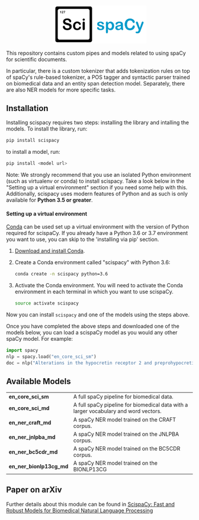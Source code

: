 
<p align="center"><img width="50%" src="docs/scispacy-logo.png" /></p>


This repository contains custom pipes and models related to using spaCy for scientific documents.

In particular, there is a custom tokenizer that adds tokenization rules on top of spaCy's
rule-based tokenizer, a POS tagger and syntactic parser trained on biomedical data and
an entity span detection model. Separately, there are also NER models for more specific tasks.


## Installation
Installing scispacy requires two steps: installing the library and intalling the models. To install the library, run:
```bash
pip install scispacy
```

to install a model, run:

```bash
pip install <model url>
```

Note: We strongly recommend that you use an isolated Python environment (such as virtualenv or conda) to install scispacy.
Take a look below in the "Setting up a virtual environment" section if you need some help with this.
Additionally, scispacy uses modern features of Python and as such is only available for **Python 3.5 or greater**.



#### Setting up a virtual environment

[Conda](https://conda.io/) can be used set up a virtual environment with the
version of Python required for scispaCy.  If you already have a Python 3.6 or 3.7
environment you want to use, you can skip to the 'installing via pip' section.

1.  [Download and install Conda](https://conda.io/docs/download.html).

2.  Create a Conda environment called "scispacy" with Python 3.6:

    ```bash
    conda create -n scispacy python=3.6
    ```

3.  Activate the Conda environment. You will need to activate the Conda environment in each terminal in which you want to use scispaCy.

    ```bash
    source activate scispacy
    ```

Now you can install `scispacy` and one of the models using the steps above.


Once you have completed the above steps and downloaded one of the models below, you can load a scispaCy model as you would any other spaCy model. For example:
```python
import spacy
nlp = spacy.load("en_core_sci_sm")
doc = nlp("Alterations in the hypocretin receptor 2 and preprohypocretin genes produce narcolepsy in some animals.")
```

## Available Models


<table>
<tr>
    <td><b> en_core_sci_sm </b></td>
    <td> A full spaCy pipeline for biomedical data. </td>
</tr>
<tr>
    <td><b> en_core_sci_md </b></td>
    <td>  A full spaCy pipeline for biomedical data with a larger vocabulary and word vectors. </td>
</tr>
<tr>
    <td><b> en_ner_craft_md </b></td>
    <td> A spaCy NER model trained on the CRAFT corpus. </td>
</tr>
<tr>
    <td><b> en_ner_jnlpba_md </b></td>
    <td> A spaCy NER model trained on the JNLPBA corpus. </td>
</tr>
<tr>
    <td><b> en_ner_bc5cdr_md </b></td>
    <td> A spaCy NER model trained on the BC5CDR corpus. </td>
</tr>
<tr>
    <td><b> en_ner_bionlp13cg_md </b></td>
    <td> A spaCy NER model trained on the BIONLP13CG</td>
</tr>
</table>

## Paper on arXiv

Further details about this module can be found in [ScispaCy: Fast and Robust Models for Biomedical Natural Language Processing](https://arxiv.org/abs/1902.07669)
